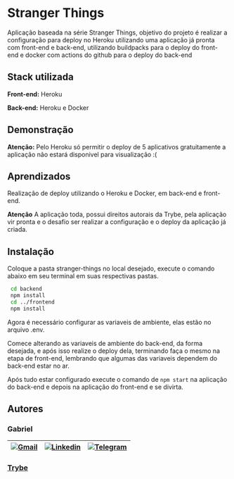 # Stranger Things
Aplicação baseada na série Stranger Things, objetivo do projeto é realizar a configuração para deploy no Heroku utilizando uma aplicação já pronta com front-end e back-end, utilizando buildpacks para o deploy do front-end e docker com actions do github para o deploy do back-end

## Stack utilizada

**Front-end:** Heroku

**Back-end:** Heroku e Docker


## Demonstração

**Atenção:** Pelo Heroku só permitir o deploy de 5 aplicativos gratuitamente a aplicação não estará disponivel para visualização :(

## Aprendizados

Realização de deploy utilizando o Heroku e Docker, em back-end e front-end.

**Atenção**
A aplicação toda, possui direitos autorais da Trybe, pela aplicação vir pronta e o desafio ser realizar a configuração e o deploy da aplicação já criada.

## Instalação

Coloque a pasta stranger-things no local desejado, execute o comando abaixo em seu terminal em suas respectivas pastas.

```bash
 cd backend
 npm install
 cd ../frontend
 npm install
```

Agora é necessário configurar as variaveis de ambiente, elas estão no arquivo .env.

Comece alterando as variaveis de ambiente do back-end, da forma desejada, e após isso realize o deploy dela, terminando faça o mesmo na etapa de front-end, lembrando que algumas das variaveis dependem do back-end estar no ar.

Após tudo estar configurado execute o comando de `npm start` na aplicação do back-end e depois na aplicação do front-end e se divirta.

## Autores
### Gabriel

| [![Gmail](https://img.shields.io/badge/Gmail-D14836?style=for-the-badge&logo=gmail&logoColor=white)](mailto:gabrielpbenedicto@gmail.com) | [![Linkedin](https://img.shields.io/badge/LinkedIn-0077B5?style=for-the-badge&logo=linkedin&logoColor=white)](https://www.linkedin.com/in/gabrielbenedicto/) | [![Telegram](https://img.shields.io/badge/Telegram-2CA5E0?style=for-the-badge&logo=telegram&logoColor=white)](https://t.me/gabrielbenedicto) |
| ------|-------|-----|

### [Trybe](https://betrybe.com)

